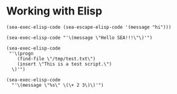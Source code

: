 <!-- ---
!-- title: ./self-evolving-agent/src/docs/working_with_elisp.md
!-- author: ywatanabe
!-- date: 2024-12-06 02:50:15
!-- --- -->


# Working with Elisp

``` elisp
(sea-exec-elisp-code (sea-escape-elisp-code '(message "hi")))

(sea-exec-elisp-code "'\(message \"Hello SEA!!!\"\)'")

(sea-exec-elisp-code
 "'\(progn
    (find-file \"/tmp/test.txt\")
    (insert \"This is a test script.\")
  \)'")
  
(sea-exec-elisp-code 
  "'\(message \"%s\" \(\+ 2 3\)\)'")
```
